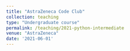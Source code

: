```yaml
---
title: "AstraZeneca Code Club"
collection: teaching
type: "Undergraduate course"
permalink: /teaching/2021-python-intermediate
venue: "AstraZeneca"
date: '2021-06-01'
---
```



